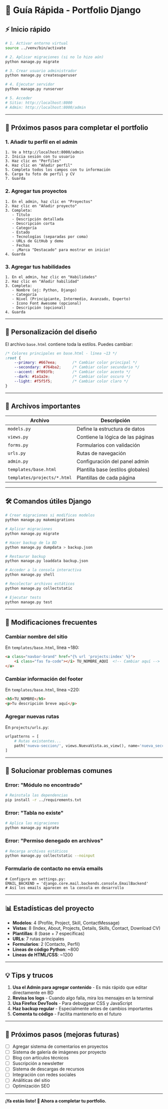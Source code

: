 # 🚀 Guía Rápida - Portfolio Django

## ⚡ Inicio rápido

```bash
# 1. Activar entorno virtual
source ../venv/bin/activate

# 2. Aplicar migraciones (si no lo hizo aún)
python manage.py migrate

# 3. Crear usuario administrador
python manage.py createsuperuser

# 4. Ejecutar servidor
python manage.py runserver

# 5. Acceder
# Sitio: http://localhost:8000
# Admin: http://localhost:8000/admin
```

---

## 📝 Próximos pasos para completar el portfolio

### 1. Añadir tu perfil en el admin
```
1. Ve a http://localhost:8000/admin
2. Inicia sesión con tu usuario
3. Haz clic en "Perfiles"
4. Haz clic en "Añadir perfil"
5. Completa todos los campos con tu información
6. Carga tu foto de perfil y CV
7. Guarda
```

### 2. Agregar tus proyectos
```
1. En el admin, haz clic en "Proyectos"
2. Haz clic en "Añadir proyecto"
3. Completa:
   - Título
   - Descripción detallada
   - Descripción corta
   - Categoría
   - Estado
   - Tecnologías (separadas por coma)
   - URLs de GitHub y demo
   - Fechas
   - ¡Marca "Destacado" para mostrar en inicio!
4. Guarda
```

### 3. Agregar tus habilidades
```
1. En el admin, haz clic en "Habilidades"
2. Haz clic en "Añadir habilidad"
3. Completa:
   - Nombre (ej: Python, Django)
   - Categoría
   - Nivel (Principiante, Intermedio, Avanzado, Experto)
   - Icono Font Awesome (opcional)
   - Descripción (opcional)
4. Guarda
```

---

## 🎨 Personalización del diseño

El archivo `base.html` contiene toda la estilos. Puedes cambiar:

```css
/* Colores principales en base.html - línea ~13 */
:root {
    --primary: #667eea;       /* Cambiar color principal */
    --secondary: #764ba2;     /* Cambiar color secundario */
    --accent: #f093fb;        /* Cambiar color acento */
    --dark: #1a1a2e;          /* Cambiar color oscuro */
    --light: #f5f5f5;         /* Cambiar color claro */
}
```

---

## 📂 Archivos importantes

| Archivo | Descripción |
|---------|-------------|
| `models.py` | Define la estructura de datos |
| `views.py` | Contiene la lógica de las páginas |
| `forms.py` | Formularios con validación |
| `urls.py` | Rutas de navegación |
| `admin.py` | Configuración del panel admin |
| `templates/base.html` | Plantilla base (estilos globales) |
| `templates/projects/*.html` | Plantillas de cada página |

---

## 🛠️ Comandos útiles Django

```bash
# Crear migraciones si modificas modelos
python manage.py makemigrations

# Aplicar migraciones
python manage.py migrate

# Hacer backup de la BD
python manage.py dumpdata > backup.json

# Restaurar backup
python manage.py loaddata backup.json

# Acceder a la consola interactiva
python manage.py shell

# Recolectar archivos estáticos
python manage.py collectstatic

# Ejecutar tests
python manage.py test
```

---

## 🔧 Modificaciones frecuentes

### Cambiar nombre del sitio
En `templates/base.html`, línea ~180:
```html
<a class="navbar-brand" href="{% url 'projects:index' %}">
    <i class="fas fa-code"></i> TU_NOMBRE_AQUI  <!-- Cambiar aquí -->
</a>
```

### Cambiar información del footer
En `templates/base.html`, línea ~220:
```html
<h5>TU_NOMBRE</h5>
<p>Tu descripción breve aquí</p>
```

### Agregar nuevas rutas
En `projects/urls.py`:
```python
urlpatterns = [
    # Rutas existentes...
    path('nueva-seccion/', views.NuevaVista.as_view(), name='nueva_seccion'),
]
```

---

## 🐛 Solucionar problemas comunes

### Error: "Módulo no encontrado"
```bash
# Reinstala las dependencias
pip install -r ../requirements.txt
```

### Error: "Tabla no existe"
```bash
# Aplica las migraciones
python manage.py migrate
```

### Error: "Permiso denegado en archivos"
```bash
# Recarga archivos estáticos
python manage.py collectstatic --noinput
```

### Formulario de contacto no envía emails
```
# Configura en settings.py:
EMAIL_BACKEND = 'django.core.mail.backends.console.EmailBackend'
# Así los emails aparecen en la consola en desarrollo
```

---

## 📊 Estadísticas del proyecto

- **Modelos**: 4 (Profile, Project, Skill, ContactMessage)
- **Vistas**: 8 (Index, About, Projects, Details, Skills, Contact, Download CV)
- **Plantillas**: 8 (base + 7 específicas)
- **URLs**: 7 rutas principales
- **Formularios**: 2 (Contacto, Perfil)
- **Líneas de código Python**: ~800
- **Líneas de HTML/CSS**: ~1200

---

## 💡 Tips y trucos

1. **Usa el Admin para agregar contenido** - Es más rápido que editar directamente en BD
2. **Revisa los logs** - Cuando algo falla, mira los mensajes en la terminal
3. **Usa Firefox DevTools** - Para debuggear CSS y JavaScript
4. **Haz backup regular** - Especialmente antes de cambios importantes
5. **Comenta tu código** - Facilita mantenerlo en el futuro

---

## 🚀 Próximos pasos (mejoras futuras)

- [ ] Agregar sistema de comentarios en proyectos
- [ ] Sistema de galería de imágenes por proyecto
- [ ] Blog con artículos técnicos
- [ ] Suscripción a newsletter
- [ ] Sistema de descargas de recursos
- [ ] Integración con redes sociales
- [ ] Análiticas del sitio
- [ ] Optimización SEO

---

**¡Ya estás listo! 🎉 Ahora a completar tu portfolio.**
